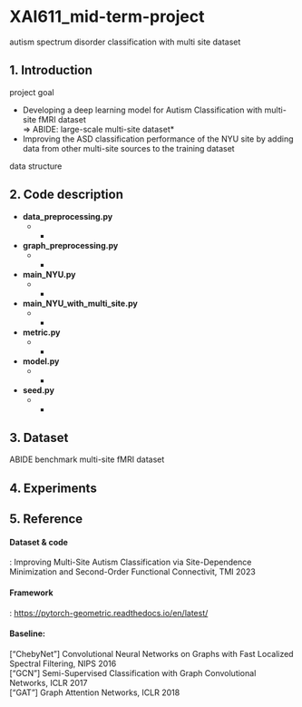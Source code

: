 # XAI611_mid-term-project
autism spectrum disorder classification with multi site dataset


## 1. Introduction

project goal

- Developing a deep learning model for Autism Classification with multi-site fMRI dataset  
 => ABIDE: large-scale multi-site dataset*
- Improving the ASD classification performance of the NYU site by adding data from other multi-site sources to the training dataset  

data structure


## 2. Code description

- **data_preprocessing.py** 
  - *
- **graph_preprocessing.py**
  - *
- **main_NYU.py**
  - *
- **main_NYU_with_multi_site.py**
  - *
- **metric.py**
  - *
- **model.py**
  - *
- **seed.py**
  - *

## 3. Dataset
ABIDE benchmark multi-site fMRI dataset

## 4. Experiments

## 5. Reference
#### Dataset & code
: Improving Multi-Site Autism Classification via Site-Dependence Minimization and Second-Order Functional Connectivit, TMI 2023  
#### Framework
: https://pytorch-geometric.readthedocs.io/en/latest/  
#### Baseline:  
[“ChebyNet”] Convolutional Neural Networks on Graphs with Fast Localized Spectral Filtering, NIPS 2016  
[“GCN”] Semi-Supervised Classification with Graph Convolutional Networks, ICLR 2017  
[“GAT”] Graph Attention Networks, ICLR 2018  

